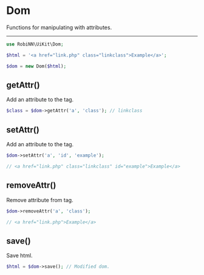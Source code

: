 # Dom

Functions for manipulating with attributes.

---

```php
use RobiNN\UiKit\Dom;

$html = '<a href="link.php" class="linkclass">Example</a>';

$dom = new Dom($html);
```

## getAttr()

Add an attribute to the tag.

```php
$class = $dom->getAttr('a', 'class'); // linkclass
```

## setAttr()

Add an attribute to the tag.

```php
$dom->setAttr('a', 'id', 'example');

// <a href="link.php" class="linkclass" id="example">Example</a>
```

## removeAttr()

Remove attribute from tag.

```php
$dom->removeAttr('a', 'class');

// <a href="link.php">Example</a>
```

## save()

Save html.

```php
$html = $dom->save(); // Modified dom.
```
